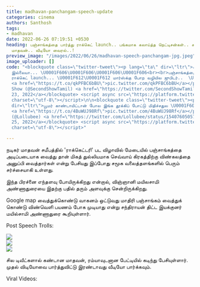 ```yaml
---
title: madhavan-panchangam-speech-update
categories: cinema
authors: Santhosh
tags:
- madhavan
date: 2022-06-26 07:19:51 +0530
heading: பஞ்சாங்கத்தை பார்த்து ராக்கெட் launch.. பங்கமாக கலாய்த்த நெட்டிசன்கள்.. கடுப்பான
  மாதவன்.. வீடியோ வைரல்..!
preview_image: "/images/2022/06/26/madhavan-speech-panchangam-jpg.jpeg"
image_uploader: []
code: "<blockquote class=\"twitter-tweet\"><p lang=\"ta\" dir=\"ltr\">காதுகள் பாவம்
  இல்லையா... \U0001F606\U0001F606\U0001F606\U0001F606<br><br>பஞ்சாங்கத்தை பார்த்து
  ராக்கெட் launch... \U0001F612\U0001F612 மார்ஸ்க்கு போற வழியில ஜுபிடர்..  \U0001F612
  <a href=\"https://t.co/qkPFBC6bBU\">pic.twitter.com/qkPFBC6bBU</a></p>&mdash; Second
  Show (@SecondShowTamil) <a href=\"https://twitter.com/SecondShowTamil/status/1540032834479734784?ref_src=twsrc%5Etfw\">June
  23, 2022</a></blockquote> <script async src=\"https://platform.twitter.com/widgets.js\"
  charset=\"utf-8\"></script>\n\n<blockquote class=\"twitter-tweet\"><p lang=\"ta\"
  dir=\"ltr\">பூமர் காண்டாயிட்டான் போல இங்க தூக்கிப் போட்டு மிதிச்சதுல \U0001F602\U0001F602\U0001F602
  <a href=\"https://t.co/4BuWUJ98Rf\">pic.twitter.com/4BuWUJ98Rf</a></p>&mdash; \U0001D5DF\U0001D5FC\U0001D5F9\U0001D5F9\U0001D602\U0001D5EF\U0001D5F2\U0001D5F2
  (@Lollubee) <a href=\"https://twitter.com/Lollubee/status/1540760505723150336?ref_src=twsrc%5Etfw\">June
  25, 2022</a></blockquote> <script async src=\"https://platform.twitter.com/widgets.js\"
  charset=\"utf-8\"></script>"

---
```

நடிகர் மாதவன் சமீபத்தில் 'ராக்கெட்டரி' பட விழாவில் மேடையில் பஞ்சாங்கத்தை அடிப்படையாக வைத்து தான் மிகத் துல்லியமாக செவ்வாய் கிரகத்திற்கு விண்கலத்தை அனுப்பி வைத்தார்கள் என்று பேசியது இப்போது சமூக வலைத்தளங்களில் பெரும் சர்ச்சையாகி உள்ளது.

இந்த பிரச்னை எந்தளவு போயிருக்கிறது என்றால், விஞ்ஞானி மயிலசாமி அண்ணாதுரையை இதற்கு பதில் தரும் அளவுக்கு சென்றிருக்கிறது.

Google map வைத்துக்கொண்டு வாகனம் ஒட்டுவது மாதிரி பஞ்சாங்கம் வைத்துக் கொண்டு விண்வெளி பயணம் போக முடியாது என்று சந்திராயன் திட்ட இயக்குனர் மயில்சாமி அண்ணாதுரை கூறியுள்ளார்.

Post Speech Trolls:

![](/images/2022/06/26/madhavan-panchangam-trolls-jpg.jpeg)  
![](/images/2022/06/26/madhavan-panchangam-trolls-2-jpg.jpeg)  
![](/images/2022/06/26/madhavan-panchangam-trolls-1-jpg.jpeg)

சில டிவீட்களால் கண்டான மாதவன், ரம்யாவுடனான பேட்டியில் கடிந்து பேசியுள்ளார். முதல் விடியோவை பார்த்துவிட்டு இரண்டாவது வீடியோ பார்க்கவும்.

Viral Videos:
